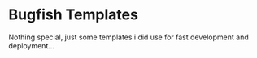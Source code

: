 # Bugfish Templates
	
Nothing special, just some templates i did use for fast development and deployment...